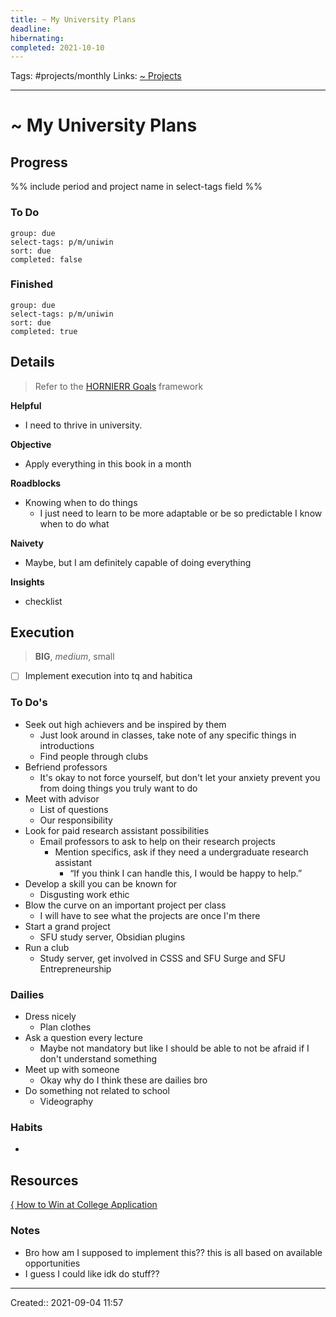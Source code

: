 ```yaml
---
title: ~ My University Plans
deadline:
hibernating:
completed: 2021-10-10 
---
```

Tags: #projects/monthly
Links: [~ Projects](out/~-projects.md)
___
# ~ My University Plans
## Progress
%% include period and project name in select-tags field %%
### To Do
```tq
group: due
select-tags: p/m/uniwin
sort: due
completed: false

```
### Finished
```tq
group: due
select-tags: p/m/uniwin
sort: due
completed: true

```
## Details
> Refer to the [HORNIERR Goals](out/hornierr-goals.md) framework

**Helpful**
- I need to thrive in university.

**Objective**
- Apply everything in this book in a month

**Roadblocks**
- Knowing when to do things
	- I just need to learn to be more adaptable or be so predictable I know when to do what

**Naivety**
- Maybe, but I am definitely capable of doing everything

**Insights**
- checklist
## Execution
> **BIG**, *medium*, small
- [ ] Implement execution into tq and habitica
### To Do's
- Seek out high achievers and be inspired by them
	- Just look around in classes, take note of any specific things in introductions
	- Find people through clubs
- Befriend professors
	- It's okay to not force yourself, but don't let your anxiety prevent you from doing things you truly want to do
- Meet with advisor
	- List of questions
	- Our responsibility
- Look for paid research assistant possibilities
	- Email professors to ask to help on their research projects
		- Mention specifics, ask if they need a undergraduate research assistant
			- “If you think I can handle this, I would be happy to help.”
- Develop a skill you can be known for
	- Disgusting work ethic
- Blow the curve on an important project per class
	- I will have to see what the projects are once I'm there
- Start a grand project
	- SFU study server, Obsidian plugins
- Run a club
	- Study server, get involved in CSSS and SFU Surge and SFU Entrepreneurship
### Dailies
- Dress nicely
	- Plan clothes
- Ask a question every lecture
	- Maybe not mandatory but like I should be able to not be afraid if I don't understand something
- Meet up with someone
	- Okay why do I think these are dailies bro
- Do something not related to school
	- Videography
### Habits
- 
## Resources
[{ How to Win at College Application](out/-how-to-win-at-college-application.md)
### Notes
- Bro how am I supposed to implement this?? this is all based on available opportunities
- I guess I could like idk do stuff??
___
Created:: 2021-09-04 11:57
